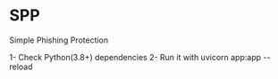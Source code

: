 # SPP
Simple Phishing Protection

1- Check Python(3.8+) dependencies
2- Run it with uvicorn app:app --reload


